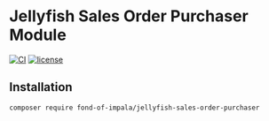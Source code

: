 # Jellyfish Sales Order Purchaser Module
[![CI](https://github.com/fond-of-impala/jellyfish-sales-order-purchaser/actions/workflows/main.yml/badge.svg)](https://github.com/fond-of-impala/jellyfish-sales-order-purchaser/actions/workflows/main.yml)
[![license](https://img.shields.io/github/license/fond-of-impala/jellyfish-sales-order-purchaser.svg)](https://packagist.org/packages/fond-of-impala/jellyfish-sales-order-purchaser)

## Installation

```
composer require fond-of-impala/jellyfish-sales-order-purchaser
```
